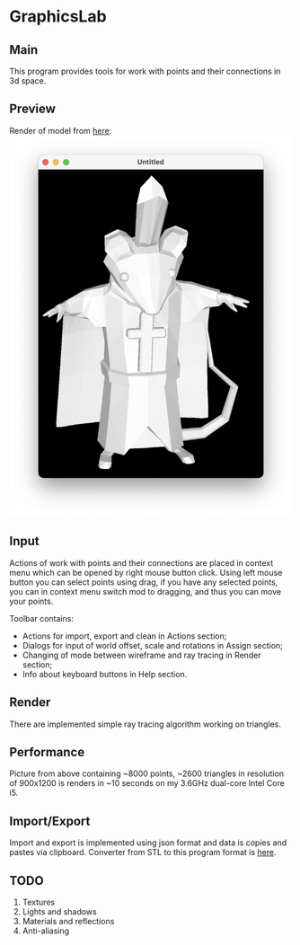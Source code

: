 # GraphicsLab

## Main

This program provides tools for work with points and their connections in 3d space.

## Preview

Render of model from [here](https://sketchfab.com/3d-models/dorime-rat-65df530434624400b030da4579baa4b6):
![900x1200](readme/screenshots/Screenshot1.png)

## Input

Actions of work with points and their connections are placed in context menu which can be opened by right mouse button click.
Using left mouse button you can select points using drag, if you have any selected points, you can in context menu switch mod to dragging, and thus you can move your points.

Toolbar contains:
* Actions for import, export and clean in Actions section;
* Dialogs for input of world offset, scale and rotations in Assign section;
* Changing of mode between wireframe and ray tracing in Render section;
* Info about keyboard buttons in Help section.

## Render

There are implemented simple ray tracing algorithm working on triangles.

## Performance

Picture from above containing ~8000 points, ~2600 triangles in resolution of 900x1200 is renders in ~10 seconds on my 3.6GHz dual-core Intel Core i5.

## Import/Export

Import and export is implemented using json format and data is copies and pastes via clipboard.
Converter from STL to this program format is [here](https://gist.github.com/yoloroy/d518d6ca6fe2ccdd797b978aa9daefdc).

## TODO

1. Textures
2. Lights and shadows
3. Materials and reflections
4. Anti-aliasing
